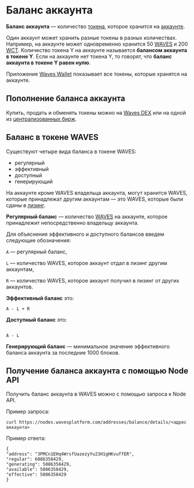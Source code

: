 # Баланс аккаунта

**Баланс аккаунта** — количество [токена](/blockchain/token.md), которое хранится на [аккаунте](/blockchain/account.md).

Один аккаунт может хранить разные токены в разных количествах. Например, на аккаунте может одновременно хранится 50 [WAVES](/blockchain/token/waves.md) и 200 [WCT](/blockchain/token/wct.md). Количество токена Y на аккаунте называется **балансом аккаунта в токене Y**. Если на аккаунте нет токена Y, то говорят, что **баланс аккаунта в токене Y равен нулю**.

Приложение [Waves Wallet](https://wavesplatform.com/technology/wallet) показывает все токены, которые хранятся на аккаунте.

## Пополнение баланса аккаунта

Купить, продать и обменять токены можно на [Waves DEX](/waves-dex/about-waves-dex.md) или на одной из [централизованных бирж](https://coinmarketcap.com/currencies/waves/#markets).

## Баланс в токене WAVES

Существуют четыре вида баланса в токене WAVES:

* регулярный
* эффективный
* доступный
* генерирующий

На аккаунте кроме WAVES владельца аккаунта, могут хранится WAVES, которые принадлежат другим аккаунтам — это WAVES, которые были сданы в [лизинг](/blockchain/leasing.md).

**Регулярный баланс** — количество [WAVES](/blockchain/token/waves.md) на аккаунте, которое принадлежит непосредственно владельцу аккаунта.

Для объяснения эффективного и доступного балансов введем следующие обозначения:

`A` — регулярный баланс,

`L` — количество WAVES, которое аккаунт отдал в лизинг другим аккаунтам,

`R` — количество WAVES, которое аккаунт получил в лизинг от других аккаунтов.

**Эффективный баланс** это:

```
A - L + R
```

**Доступный баланс** это:

```

A - L
```

**Генерирующий баланс** — минимальное значение эффективного баланса аккаунта за последние 1000 блоков.

## Получение баланса аккаунта с помощью Node API

Получить баланс аккаунта в WAVES можно с помощью запроса к Node API.

Пример запроса:

```
curl https://nodes.wavesplatform.com/addresses/balance/details/<адрес аккаунта>
```

Пример ответа:

```
{
"address": "3PMCn1EHq4WrsfUazezyYu23H1gHKvuffER",
"regular": 6086358429,
"generating": 5086358429,
"available": 5086358429,
"effective": 5086358429
}
```
